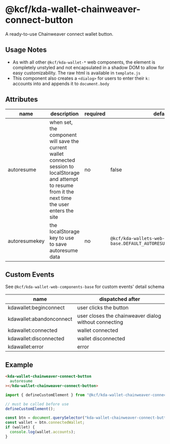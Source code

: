 # @kcf/kda-wallet-chainweaver-connect-button

A ready-to-use Chainweaver connect wallet button.

## Usage Notes

- As with all other `@kcf/kda-wallet-*` web components, the element is completely unstyled and not encapsulated in a shadow DOM to allow for easy customizability. The raw html is available in `template.js`
- This component also creates a `<dialog>` for users to enter their `k:` accounts into and appends it to `document.body`

## Attributes

| name          | description                                                                                                                                                 | required | default                                                                    |
| ------------- | ----------------------------------------------------------------------------------------------------------------------------------------------------------- | -------- | -------------------------------------------------------------------------- |
| autoresume    | when set, the component will save the current wallet connected session to localStorage and attempt to resume from it the next time the user enters the site | no       | false                                                                      |
| autoresumekey | the localStorage key to use to save autoresume data                                                                                                         | no       | `@kcf/kda-wallets-web-components-base.DEFAULT_AUTORESUME_LOCALSTORAGE_KEY` |

## Custom Events

See `@kcf/kda-wallet-web-components-base` for custom events' detail schema

| name                     | dispatched after                                      |
| ------------------------ | ----------------------------------------------------- |
| kdawallet:beginconnect   | user clicks the button                                |
| kdawallet:abandonconnect | user closes the chainweaver dialog without connecting |
| kdawallet:connected      | wallet connected                                      |
| kdawallet:disconnected   | wallet disconnected                                   |
| kdawallet:error          | error                                                 |

## Example

```html
<kda-wallet-chainweaver-connect-button
  autoresume
></kda-wallet-chainweaver-connect-button>
```

```js
import { defineCustomElement } from "@kcf/kda-wallet-chainweaver-connect-button";

// must be called before use
defineCustomElement();

const btn = document.querySelector("kda-wallet-chainweaver-connect-button");
const wallet = btn.connectedWallet;
if (wallet) {
  console.log(wallet.accounts);
}
```
